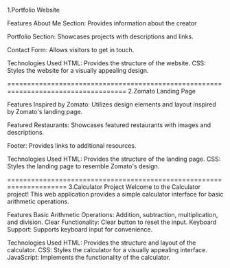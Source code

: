 1.Portfolio Website

Features
About Me Section: Provides information about the creator

Portfolio Section: Showcases projects with descriptions and links.

Contact Form: Allows visitors to get in touch.

Technologies Used
HTML: Provides the structure of the website.
CSS: Styles the website for a visually appealing design.

====================================================================================
2.Zomato Landing Page

Features
Inspired by Zomato: Utilizes design elements and layout inspired by Zomato's landing page.

Featured Restaurants: Showcases featured restaurants with images and descriptions.

Footer: Provides links to additional resources.

Technologies Used
HTML: Provides the structure of the landing page.
CSS: Styles the landing page to resemble Zomato's design.

=====================================================================
3.Calculator Project
Welcome to the Calculator project! This web application provides a simple calculator interface for basic arithmetic operations.

Features
Basic Arithmetic Operations: Addition, subtraction, multiplication, and division.
Clear Functionality: Clear button to reset the input.
Keyboard Support: Supports keyboard input for convenience.

Technologies Used
HTML: Provides the structure and layout of the calculator.
CSS: Styles the calculator for a visually appealing interface.
JavaScript: Implements the functionality of the calculator.
